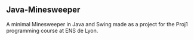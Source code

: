## Java-Minesweeper

A minimal Minesweeper in Java and Swing made as a project for the Proj1 programming course at ENS de Lyon.